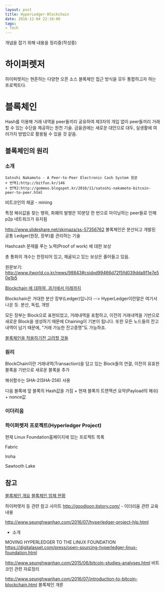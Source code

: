 ```yaml
---
layout: post
title: HyperLedger-Blockchain
date: 2016-12-04 22:10:00
tags:
- Tech
---
```


개념을 잡기 위해 내용을 정리중(작성중)

# 하이퍼렛저

하이퍼렛저는 현존하는 다양한 오픈 소스 블록체인 접근 방식을 모두 통합하고자 하는 프로젝트다.

# 블록체인

Hash를 이용해 거래 내역을 peer들끼리 공유하여 제3자의 개입 없이 peer들끼리 거래할 수 있는 수단을 제공하는 원천 기술. 금융권에는 새로운 대안으로 대두, 실생활에 여러가지 방법으로 활용될 수 있을 것 같음.

## 블록체인의 원리

### 소개

    Satoshi Nakamoto - A Peer-to-Peer Electronic Cash System 원문
    + 번역1:http://bitfun.kr/146
    + 번역2:http://gommoo.blogspot.kr/2016/11/satoshi-nakamoto-bitcoin-peer-to-peer.html

비트코인의 채굴 - mining

특정 해쉬값을 찾는 행위, 화폐의 발행은 10분당 한 번으로 마이닝하는 peer들로 인해 p2p 네트워크가 유지됨

http://www.slideshare.net/skimaza/ss-57356762
볼록체인은 분산되고 개발된 공통 Ledger(원장, 장부)를 관리하는 기술

Hashcash 문제를 푸는 노력(Proof of work) 에 대한 보상

총 통화의 개수는 한정되어 있고, 채굴되고 있는 보상은 줄어들고 있음.

원문보기:
http://www.itworld.co.kr/news/98843#csidxd99466d72f5fd039dda911e7e50e1b5

[Blockchain 에 대하여, 과거에서 미래까지](https://medium.com/@NipolNIpol/blockchain%EC%97%90-%EB%8C%80%ED%95%98%EC%97%AC-%EA%B3%BC%EA%B1%B0%EC%97%90%EC%84%9C-%EB%AF%B8%EB%9E%98%EA%B9%8C%EC%A7%80-a4917534327c#.cbxezbp0s)

Blockchain은 거대한 분산 장부(Ledger)입니다 --> HyperLedger이란말은 여기서 나온 듯. 분산, 독립, 개방

모든 장부는 Block으로 표현되었고, 거래내역을 포함하고, 이전의 거래내역을 기반으로 새로운 Block을 생성하기 때문에 Chaining이 기본이 됩니다. 또한 모든 노드들의 잔고내역이 남기 때문에, "거래 가능한 잔고증명"도 가능하죠.

[블록체인을 적용하기전 고려할 것들](https://brunch.co.kr/@jeffpaik/16)


### 원리

BlockChain이란 거래내역(Transaction)을 담고 있는 Block들의 연결, 이전의 유효한 블록을 기반으로 새로운 블록을 추가

해쉬함수는 SHA-2(SHA-256) 사용

다음 블록에 앞 블록의 Hash값을 가짐 + 현재 블록의 트랜잭션 요약(Payload의 해쉬) + nonce값

### 이더리움



### 하이퍼렛저 프로젝트(Hyperledger Project)

현재 Linux Foundation홈페이지에 있는 프로젝트 목록

Fabric

Iroha

Sawtooth Lake







## 참고

[블록체인 개요](http://www.slideshare.net/jeffpaik92/ss-52301202?next_slideshow=1)
[블록체인 업체 현황](http://www.slideshare.net/jeffpaik92/ss-53912943)


하이퍼렛저 등 관련 참고 사이트
http://goodjoon.tistory.com/ - 이더리움 관련 교육내용

http://www.seunghwanhan.com/2016/07/hyperledger-project-hlp.html
- 소개

MOVING HYPERLEDGER TO THE LINUX FOUNDATION
https://digitalasset.com/press/open-sourcing-hyperledger-linux-foundation.html


http://www.seunghwanhan.com/2015/06/bitcoin-studies-analyses.html
비트코인 관련 자료정리

http://www.seunghwanhan.com/2016/07/introduction-to-bitcoin-blockchain.html
블록체인 개론
